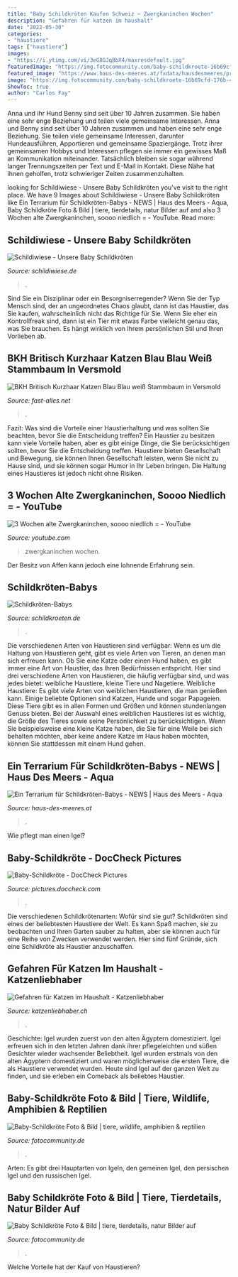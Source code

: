 ```yaml
---
title: "Baby Schildkröten Kaufen Schweiz ~ Zwergkaninchen Wochen"
description: "Gefahren für katzen im haushalt"
date: "2022-05-30"
categories:
- "haustiere"
tags: ["haustiere"]
images:
- "https://i.ytimg.com/vi/3eG8GJqBbX4/maxresdefault.jpg"
featuredImage: "https://img.fotocommunity.com/baby-schildkroete-16b69cfd-176b-4839-b07b-7e0061ddd627.jpg?height=1080"
featured_image: "https://www.haus-des-meeres.at/fxdata/hausdesmeeres/prod/media/presse/schildkrtenbabiesgntherhulla.jpg"
image: "https://img.fotocommunity.com/baby-schildkroete-16b69cfd-176b-4839-b07b-7e0061ddd627.jpg?height=1080"
ShowToc: true
author: "Carlos Fay"
---
```



Anna und ihr Hund Benny sind seit über 10 Jahren zusammen. Sie haben eine sehr enge Beziehung und teilen viele gemeinsame Interessen.
Anna und Benny sind seit über 10 Jahren zusammen und haben eine sehr enge Beziehung. Sie teilen viele gemeinsame Interessen, darunter Hundeausführen, Apportieren und gemeinsame Spaziergänge. Trotz ihrer gemeinsamen Hobbys und Interessen pflegen sie immer ein gewisses Maß an Kommunikation miteinander. Tatsächlich bleiben sie sogar während langer Trennungszeiten per Text und E-Mail in Kontakt. Diese Nähe hat ihnen geholfen, trotz schwieriger Zeiten zusammenzuhalten.

	

		
looking for Schildiwiese - Unsere Baby Schildkröten you've visit to the right place. We have 9 Images about Schildiwiese - Unsere Baby Schildkröten like Ein Terrarium für Schildkröten-Babys - NEWS | Haus des Meers - Aqua, Baby Schildkröte Foto &amp; Bild | tiere, tierdetails, natur Bilder auf and also 3 Wochen alte Zwergkaninchen, soooo niedlich = - YouTube. Read more:
		
    
## Schildiwiese - Unsere Baby Schildkröten

<img loading=lazy src="http://homepagedesigner.telekom.de/imageprocessor/processor.cls/CMTOI/cm4all/com/widgets/PhotoToi/12/92/66/79/1445e482ea3/scale_1200_0%3Bdonotenlarge/1445e482ea3" onerror="this.onerror=null;this.src='https://tse3.mm.bing.net/th?id=OIP.GtBVlTzc8fSSEF0SIkJATQHaFj&amp;pid=15.1';" alt="Schildiwiese - Unsere Baby Schildkröten">

_Source: schildiwiese.de_

>. 

	

Sind Sie ein Disziplinar oder ein Besorgniserregender?
Wenn Sie der Typ Mensch sind, der an ungeordnetes Chaos glaubt, dann ist das Haustier, das Sie kaufen, wahrscheinlich nicht das Richtige für Sie. Wenn Sie eher ein Kontrollfreak sind, dann ist ein Tier mit etwas Farbe vielleicht genau das, was Sie brauchen. Es hängt wirklich von Ihrem persönlichen Stil und Ihren Vorlieben ab.

    
## BKH Britisch Kurzhaar Katzen Blau Blau Weiß Stammbaum In Versmold

<img loading=lazy src="https://www.fast-alles.net/pictures/bild-20130724133754.jpg" onerror="this.onerror=null;this.src='https://tse1.mm.bing.net/th?id=OIP.blQF4UpjYZDJZVKb7eTr2QHaFj&amp;pid=15.1';" alt="BKH Britisch Kurzhaar Katzen Blau Blau weiß Stammbaum in Versmold">

_Source: fast-alles.net_

>. 

	

Fazit: Was sind die Vorteile einer Haustierhaltung und was sollten Sie beachten, bevor Sie die Entscheidung treffen?
Ein Haustier zu besitzen kann viele Vorteile haben, aber es gibt einige Dinge, die Sie berücksichtigen sollten, bevor Sie die Entscheidung treffen. Haustiere bieten Gesellschaft und Bewegung, sie können Ihnen Gesellschaft leisten, wenn Sie nicht zu Hause sind, und sie können sogar Humor in Ihr Leben bringen. Die Haltung eines Haustieres ist jedoch nicht ohne Risiken.

    
## 3 Wochen Alte Zwergkaninchen, Soooo Niedlich = - YouTube

<img loading=lazy src="https://i.ytimg.com/vi/3eG8GJqBbX4/maxresdefault.jpg" onerror="this.onerror=null;this.src='https://tse2.mm.bing.net/th?id=OIP.TiuslqIFaDcPtnesI7JlzQHaEK&amp;pid=15.1';" alt="3 Wochen alte Zwergkaninchen, soooo niedlich = - YouTube">

_Source: youtube.com_

>zwergkaninchen wochen. 

	

Der Besitz von Affen kann jedoch eine lohnende Erfahrung sein.

    
## Schildkröten-Babys

<img loading=lazy src="http://www.schildkroeten.de/images/p012_1_02.jpg" onerror="this.onerror=null;this.src='https://tse1.mm.bing.net/th?id=OIP.k517pjlIlibFyn7D_zmqMQAAAA&amp;pid=15.1';" alt="Schildkröten-Babys">

_Source: schildkroeten.de_

>. 

	

Die verschiedenen Arten von Haustieren sind verfügbar:
Wenn es um die Haltung von Haustieren geht, gibt es viele Arten von Tieren, an denen man sich erfreuen kann. Ob Sie eine Katze oder einen Hund haben, es gibt immer eine Art von Haustier, das Ihren Bedürfnissen entspricht. Hier sind drei verschiedene Arten von Haustieren, die häufig verfügbar sind, und was jedes bietet: weibliche Haustiere, kleine Tiere und Nagetiere.
Weibliche Haustiere: Es gibt viele Arten von weiblichen Haustieren, die man genießen kann. Einige beliebte Optionen sind Katzen, Hunde und sogar Papageien. Diese Tiere gibt es in allen Formen und Größen und können stundenlangen Genuss bieten. Bei der Auswahl eines weiblichen Haustieres ist es wichtig, die Größe des Tieres sowie seine Persönlichkeit zu berücksichtigen. Wenn Sie beispielsweise eine kleine Katze haben, die Sie für eine Weile bei sich behalten möchten, aber keine andere Katze im Haus haben möchten, können Sie stattdessen mit einem Hund gehen.

    
## Ein Terrarium Für Schildkröten-Babys - NEWS | Haus Des Meers - Aqua

<img loading=lazy src="https://www.haus-des-meeres.at/fxdata/hausdesmeeres/prod/media/presse/schildkrtenbabiesgntherhulla.jpg" onerror="this.onerror=null;this.src='https://tse4.mm.bing.net/th?id=OIP.HEtKDM6sKtfswkqXVWti2AHaE7&amp;pid=15.1';" alt="Ein Terrarium für Schildkröten-Babys - NEWS | Haus des Meers - Aqua">

_Source: haus-des-meeres.at_

>. 

	

Wie pflegt man einen Igel?

    
## Baby-Schildkröte - DocCheck Pictures

<img loading=lazy src="https://dccdn.de/pictures.doccheck.com/images/7f1/be0/7f1be01d98c3ecca7bfc082e877c7e79/51487/m_1407850849.jpg" onerror="this.onerror=null;this.src='https://tse3.mm.bing.net/th?id=OIP.AFCWYmwFOIisfSzE9B2m6QHaFj&amp;pid=15.1';" alt="Baby-Schildkröte - DocCheck Pictures">

_Source: pictures.doccheck.com_

>. 

	

Die verschiedenen Schildkrötenarten: Wofür sind sie gut?
Schildkröten sind eines der beliebtesten Haustiere der Welt. Es kann Spaß machen, sie zu beobachten und Ihren Garten sauber zu halten, aber sie können auch für eine Reihe von Zwecken verwendet werden. Hier sind fünf Gründe, sich eine Schildkröte als Haustier anzuschaffen.

    
## Gefahren Für Katzen Im Haushalt - Katzenliebhaber

<img loading=lazy src="https://www.katzenliebhaber.ch/wp-content/uploads/2016/11/Fotolia_112482971_M.jpg" onerror="this.onerror=null;this.src='https://tse2.mm.bing.net/th?id=OIP.oqUDXKNt6OgNDG8WcagKmwHaE7&amp;pid=15.1';" alt="Gefahren für Katzen im Haushalt - Katzenliebhaber">

_Source: katzenliebhaber.ch_

>. 

	

Geschichte: Igel wurden zuerst von den alten Ägyptern domestiziert.
Igel erfreuen sich in den letzten Jahren dank ihrer pflegeleichten und süßen Gesichter wieder wachsender Beliebtheit. Igel wurden erstmals von den alten Ägyptern domestiziert und waren möglicherweise die ersten Tiere, die als Haustiere verwendet wurden. Heute sind Igel auf der ganzen Welt zu finden, und sie erleben ein Comeback als beliebtes Haustier.

    
## Baby-Schildkröte Foto &amp; Bild | Tiere, Wildlife, Amphibien &amp; Reptilien

<img loading=lazy src="https://img.fotocommunity.com/baby-schildkroete-16b69cfd-176b-4839-b07b-7e0061ddd627.jpg?height=1080" onerror="this.onerror=null;this.src='https://tse4.mm.bing.net/th?id=OIP.7VXVXlgvZquh7vMbyM38uwHaHl&amp;pid=15.1';" alt="Baby-Schildkröte Foto &amp; Bild | tiere, wildlife, amphibien &amp; reptilien">

_Source: fotocommunity.de_

>. 

	

Arten: Es gibt drei Hauptarten von Igeln, den gemeinen Igel, den persischen Igel und den russischen Igel.

    
## Baby Schildkröte Foto &amp; Bild | Tiere, Tierdetails, Natur Bilder Auf

<img loading=lazy src="https://img.fotocommunity.com/baby-schildkroete-4c98675e-6239-46a2-98ef-afaeea8547c5.jpg?width=1000" onerror="this.onerror=null;this.src='https://tse2.mm.bing.net/th?id=OIP._qgMyOVYwCtOtsU49tvfOAHaF7&amp;pid=15.1';" alt="Baby Schildkröte Foto &amp; Bild | tiere, tierdetails, natur Bilder auf">

_Source: fotocommunity.de_

>. 

	

Welche Vorteile hat der Kauf von Haustieren?

